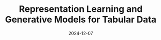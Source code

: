---
title: "Representation Learning and Generative Models for Tabular Data"
date: 2024-12-07
event: "Guest Lecture TU Berlin"
location: "BIFOLD, TU Berlin, Germany"
event_url: https://systems.ethz.ch/research/compass.html
---